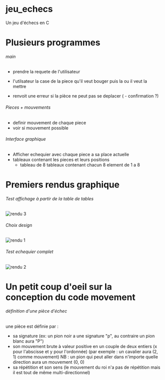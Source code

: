 # jeu_echecs
Un jeu d'échecs en C

# Plusieurs programmes
###### main 

- prendre la requete de l'utilisateur

- l'utilsateur la case de la piece qu'il veut bouger puis la ou il veut la mettre
- renvoit une erreur si la pièce ne peut pas se deplacer 
( - confirmation ?)

###### Pieces + mouvements
- definir mouvement de chaque piece
- voir si mouvement possible

###### Interface graphique
- Afficher echequier avec chaque piece a sa place actuelle
- tableaux contenant les pieces et leurs positions
  - tableau de 8 tableaux contenant chacun 8 element de 1 a 8

# Premiers rendus graphique
###### Test affichage à partir de la table de tables 
![rendu 3](https://jreaigle.pythonanywhere.com/static/images/rendu3.PNG "Troisieme Rendu")
###### Choix design 
![rendu 1](https://jreaigle.pythonanywhere.com/static/images/rendu1.PNG "Premier Rendu")
###### Test echequier complet
![rendu 2](https://jreaigle.pythonanywhere.com/static/images/rendu2.PNG "Deuxieme Rendu")

# Un petit coup d'oeil sur la conception du code movement
###### définition d'une pièce d'échec
une pièce est définie par :
- sa signature (ex: un pion noir a une signature "p", au contraire un pion blanc aura "P")
- son mouvement brute à valeur positive en un couple de deux entiers (x pour l'abscisse et y pour l'ordonnée)
(par exemple : un cavalier aura (2, 1) comme mouvement)
NB : un pion qui peut aller dans n'importe quelle direction aura un mouvement (0, 0)
- sa répétition et son sens (le mouvement du roi n'a pas de répétition mais il est tout de même multi-directionnel)
